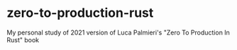 # zero-to-production-rust
My personal study of 2021 version of Luca Palmieri's "Zero To Production In Rust" book
